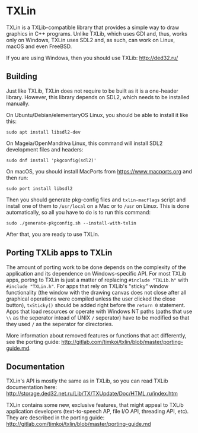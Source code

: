 # TXLin
TXLin is a TXLib-compatible library that provides a simple way to draw graphics in C++ programs. Unlike TXLib, which uses GDI and, thus, works only on Windows, TXLin uses SDL2 and, as such, can work on Linux, macOS and even FreeBSD.

If you are using Windows, then you should use TXLib: http://ded32.ru/

## Building
Just like TXLib, TXLin does not require to be built as it is a one-header library. However, this library depends on SDL2, which needs to be installed manually.

On Ubuntu/Debian/elementaryOS Linux, you should be able to install it like this:
```
sudo apt install libsdl2-dev
```
On Mageia/OpenMandriva Linux, this command will install SDL2 development files and headers:
```
sudo dnf install 'pkgconfig(sdl2)'
```
On macOS, you should install MacPorts from https://www.macports.org and then run:
```
sudo port install libsdl2
```

Then you should generate pkg-config files and ``txlin-macflags`` script and install one of them to ``/usr/local`` on a Mac or to ``/usr`` on Linux. This is done automatically, so all you have to do is to run this command:
```
sudo ./generate-pkgconfig.sh --install-with-txlin
```

After that, you are ready to use TXLin.

## Porting TXLib apps to TXLin
The amount of porting work to be done depends on the complexity of the application and its dependence on Windows-specific API. For most TXLib apps, portng to TXLin is just a matter of replacing ``#include "TXLib.h"`` with ``#include "TXLin.h"``. For apps that rely on TXLib's "sticky" window functionality (the window with the drawing canvas does not close after all graphical operations were compiled unless the user clicked the close button), ``txSticky()`` should be added right before the ``return 0`` statement. Apps that load resources or operate with Windows NT paths (paths that use ``\\`` as the seperator intead of UNIX ``/`` seperator) have to be modified so that they used ``/`` as the seperator for directories. 

More information about removed features or functions that act differently, see the porting guide: http://gitlab.com/timkoi/txlin/blob/master/porting-guide.md.

## Documentation
TXLin's API is mostly the same as in TXLib, so you can read TXLib documentation here: http://storage.ded32.net.ru/Lib/TX/TXUpdate/Doc/HTML.ru/index.htm

TXLin contains some new, exclusive features, that might appeal to TXLib application developers (text-to-speech AP, file I/O API, threading API, etc). They are described in the porting guide: http://gitlab.com/timkoi/txlin/blob/master/porting-guide.md